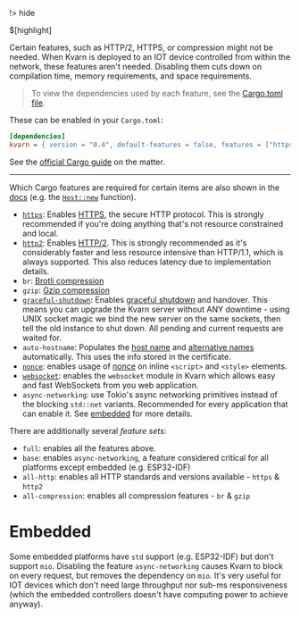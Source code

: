 !> hide

<head>
    <title>Compilation features | Kvarn</title>
    <meta name="permalinks" content="not-titles"> <!-- part of JS on icelk.dev & kvarn.org, options: disabled|enabled|not-titles -->
    <meta name="description" content="Features of Kvarn which can be choosen when compiling">
    $[highlight]
</head>

Certain features, such as HTTP/2, HTTPS, or compression might not be needed.
When Kvarn is deployed to an IOT device controlled from within the network, these features aren't needed.
Disabling them cuts down on compilation time, memory requirements, and space requirements.

> To view the dependencies used by each feature, see the [Cargo.toml file](https://github.com/Icelk/kvarn/blob/main/Cargo.toml).

These can be enabled in your `Cargo.toml`:

```ini
[dependencies]
kvarn = { version = "0.4", default-features = false, features = ["https", "http2", "all-compression"] }
```

See the [official Cargo guide](https://doc.rust-lang.org/cargo/reference/features.html) on the matter.

---

Which Cargo features are required for certain items are also shown in the [docs](https://doc.kvarn.org/)
(e.g. the [`Host::new`](https://doc.kvarn.org/kvarn/host/struct.Host.html#method.new) function).

-   [`https`](/https.): Enables [HTTPS](https://en.wikipedia.org/wiki/HTTPS), the secure HTTP protocol.
    This is strongly recommended if you're doing anything that's not resource constrained and local.
-   [`http2`](/http2.): Enables [HTTP/2](https://en.wikipedia.org/wiki/HTTP/2).
    This is strongly recommended as it's considerably faster and less resource intensive than HTTP/1.1, which is always supported.
    This also reduces latency due to implementation details.
-   `br`: [Brotli compression](https://en.wikipedia.org/wiki/Brotli)
-   `gzip`: [Gzip compression](https://en.wikipedia.org/wiki/Gzip#File_format)
-   [`graceful-shutdown`](/shutdown-handover.): Enables [graceful shutdown](https://doc.kvarn.org/kvarn/shutdown/) and handover.
    This means you can upgrade the Kvarn server without ANY downtime - using UNIX socket magic we bind the new server on the same sockets,
    then tell the old instance to shut down. All pending and current requests are waited for.
-   `auto-hostname`: Populates the [host name](https://doc.kvarn.org/kvarn/host/struct.Host.html#structfield.name) and [alternative names](https://doc.kvarn.org/kvarn/host/struct.Host.html#structfield.alternative_names)
    automatically. This uses the info stored in the certificate.
-   [`nonce`](/nonce.): enables usage of [nonce](https://developer.mozilla.org/en-US/docs/Web/HTML/Global_attributes/nonce) on inline `<script>` and `<style>` elements.
-   [`websocket`](https://doc.kvarn.org/kvarn/websocket/): enables the `websocket` module in Kvarn which allows easy and fast WebSockets from you web application.
-   `async-networking`: use Tokio's async networking primitives instead of the blocking `std::net` variants.
    Recommended for every application that can enable it.
    See [embedded](#embedded) for more details.

There are additionally several _feature sets_:

-   `full`: enables all the features above.
-   `base`: enables `async-networking`, a feature considered critical for all platforms except embedded (e.g. ESP32-IDF)
-   `all-http`: enables all HTTP standards and versions available - `https` & `http2`
-   `all-compression`: enables all compression features - `br` & `gzip`

# Embedded

Some embedded platforms have `std` support (e.g. ESP32-IDF) but don't support `mio`.
Disabling the feature `async-networking` causes Kvarn to block on every request,
but removes the dependency on `mio`. It's very useful for IOT devices which don't need large throughput nor
sub-ms responsiveness (which the embedded controllers doesn't have computing power to achieve anyway).
